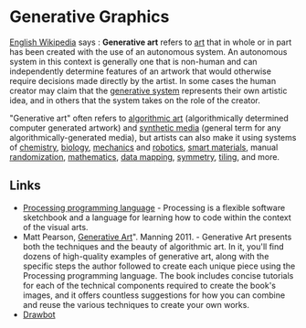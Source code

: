 # Generative Graphics

[English Wikipedia](https://en.wikipedia.org/wiki/Generative_art) says : **Generative art** refers to [art](https://en.wikipedia.org/wiki/Art) that in whole or in part has been created with the use of an autonomous system. An autonomous system in this context is generally one that is non-human and can independently determine features of an artwork that would otherwise require decisions made directly by the artist. In some cases the human creator may claim that the [generative system](https://en.wikipedia.org/wiki/Generative_systems) represents their own artistic idea, and in others that the system takes on the role of the creator.

"Generative art" often refers to [algorithmic art](https://en.wikipedia.org/wiki/Algorithmic_art) \(algorithmically determined computer generated artwork\) and [synthetic media](https://en.wikipedia.org/wiki/Synthetic_media) \(general term for any algorithmically-generated media\), but artists can also make it using systems of [chemistry](https://en.wikipedia.org/wiki/Chemistry), [biology](https://en.wikipedia.org/wiki/Biology), [mechanics](https://en.wikipedia.org/wiki/Mechanics) and [robotics](https://en.wikipedia.org/wiki/Robotics), [smart materials](https://en.wikipedia.org/wiki/Smart_materials), manual [randomization](https://en.wikipedia.org/wiki/Randomization), [mathematics](https://en.wikipedia.org/wiki/Mathematics), [data mapping](https://en.wikipedia.org/wiki/Data_mapping), [symmetry](https://en.wikipedia.org/wiki/Symmetry), [tiling](https://en.wikipedia.org/wiki/Tessellation), and more.



## Links

* [Processing programming language](https://processing.org/) - Processing is a flexible software sketchbook and a language for learning how to code within the context of the visual arts.
* Matt Pearson, [Generative Art](https://www.manning.com/books/generative-art)". Manning 2011. - Generative Art presents both the techniques and the beauty of algorithmic art. In it, you'll find dozens of high-quality examples of generative art, along with the specific steps the author followed to create each unique piece using the Processing programming language. The book includes concise tutorials for each of the technical components required to create the book's images, and it offers countless suggestions for how you can combine and reuse the various techniques to create your own works.
* [Drawbot](drawbot.md)



